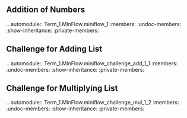 Addition of Numbers
-------------------

.. automodule:: Term_1.MinFlow.miniflow_1
   :members:
   :undoc-members:
   :show-inheritance:
   :private-members:

Challenge for Adding List
-------------------------

.. automodule:: Term_1.MinFlow.miniflow_challenge_add_1_1
   :members:
   :undoc-members:
   :show-inheritance:
   :private-members:

Challenge for Multiplying List
------------------------------

.. automodule:: Term_1.MinFlow.miniflow_challenge_mul_1_2
   :members:
   :undoc-members:
   :show-inheritance:
   :private-members: